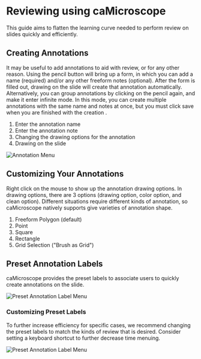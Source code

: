# Reviewing using caMicroscope
This guide aims to flatten the learning curve needed to perform review on slides quickly and efficiently.

## Creating Annotations
It may be useful to add annotations to aid with review, or for any other reason. Using the pencil button will bring up a form, in which you can add a name (required) and/or any other freeform notes (optional). After the form is filled out, drawing on the slide will create that annotation automatically. Alternatively, you can group annotations by clicking on the pencil again, and make it enter infinite mode. In this mode, you can create multiple annotations with the same name and notes at once, but you must click save when you are finished with the creation .

1. Enter the annotation name
2. Enter the annotation note
3. Changing the drawing options for the annotation
4. Drawing on the slide

![Annotation Menu](img/AnnotMenu.png)

## Customizing Your Annotations
Right click on the mouse to show up the annotation drawing options. In drawing options, there are 3 options (drawing option, color option, and clean option).
Different situations require different kinds of annotation, so caMicroscope natively supports give varieties of annotation shape.

1. Freeform Polygon (default)
2. Point
3. Square
4. Rectangle
5. Grid Selection ("Brush as Grid")

## Preset Annotation Labels
caMicroscope provides the preset labels to associate users to quickly create annotations on the slide.

![Preset Annotation Label Menu](img/PresetLabelUse.png)

### Customizing Preset Labels
To further increase efficiency for specific cases, we recommend changing the preset labels to match the kinds of review that is desired. Consider setting a keyboard shortcut to further decrease time menuing.

![Preset Annotation Label Menu](img/PresetLabelEdit.png)
